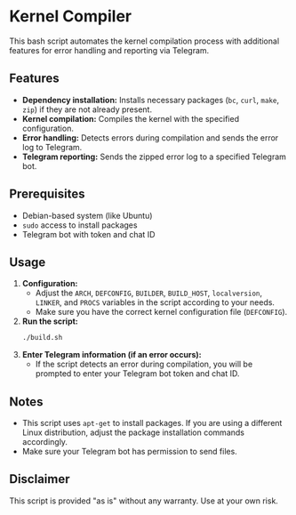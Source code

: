 # Kernel Compiler

This bash script automates the kernel compilation process with additional features for error handling and reporting via Telegram.

## Features

- **Dependency installation:** Installs necessary packages (`bc`, `curl`, `make`, `zip`) if they are not already present.
- **Kernel compilation:** Compiles the kernel with the specified configuration.
- **Error handling:** Detects errors during compilation and sends the error log to Telegram.
- **Telegram reporting:** Sends the zipped error log to a specified Telegram bot.

## Prerequisites

- Debian-based system (like Ubuntu)
- `sudo` access to install packages
- Telegram bot with token and chat ID

## Usage

1.  **Configuration:**
    -   Adjust the `ARCH`, `DEFCONFIG`, `BUILDER`, `BUILD_HOST`, `localversion`, `LINKER`, and `PROCS` variables in the script according to your needs.
    -   Make sure you have the correct kernel configuration file (`DEFCONFIG`).
2.  **Run the script:**
    ```bash
    ./build.sh
    ```
3.  **Enter Telegram information (if an error occurs):**
    -   If the script detects an error during compilation, you will be prompted to enter your Telegram bot token and chat ID.

## Notes

-   This script uses `apt-get` to install packages. If you are using a different Linux distribution, adjust the package installation commands accordingly.
-   Make sure your Telegram bot has permission to send files.

## Disclaimer

This script is provided "as is" without any warranty. Use at your own risk.

